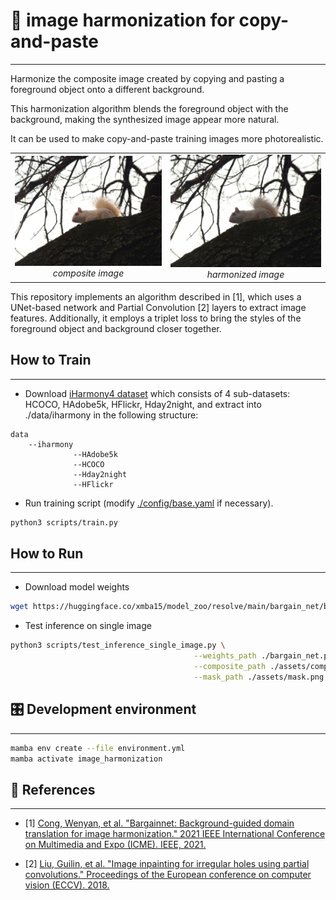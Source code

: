 # 📝 image harmonization for copy-and-paste

---

Harmonize the composite image created by copying and pasting a foreground object onto a different background.

This harmonization algorithm blends the foreground object with the background, making the synthesized image appear more natural.

It can be used to make copy-and-paste training images more photorealistic.

<table>
  <tr>
    <td>
      <img src="./assets/composite.jpg" alt="composite" width="500"/>
      <br />
      <div style="text-align: center;"><em>composite image</em></div>
    </td>
    <td>
      <img src="./assets/output.jpg" alt="harmonized" width="500"/>
      <br />
      <div style="text-align: center;"><em>harmonized image</em></div>
    </td>
  </tr>
</table>

This repository implements an algorithm described in [1], which uses a UNet-based network and Partial Convolution [2] layers to extract image features. Additionally, it employs a triplet loss to bring the styles of the foreground object and background closer together.

## How to Train

---

- Download [iHarmony4 dataset](https://github.com/bcmi/Image-Harmonization-Dataset-iHarmony4) which consists of 4 sub-datasets: HCOCO, HAdobe5k, HFlickr, Hday2night, and extract into ./data/iharmony in the following structure:

```
data
    --iharmony
              --HAdobe5k
              --HCOCO
              --Hday2night
              --HFlickr
```

- Run training script (modify [./config/base.yaml](./config/base.yaml) if necessary).

```bash
python3 scripts/train.py
```

## How to Run

---

- Download model weights

```bash
wget https://huggingface.co/xmba15/model_zoo/resolve/main/bargain_net/bargain_net.pth
```

- Test inference on single image

```bash
python3 scripts/test_inference_single_image.py \
                                         --weights_path ./bargain_net.pth \
                                         --composite_path ./assets/composite.jpg \
                                         --mask_path ./assets/mask.png \
```


## 🎛 Development environment

---

```bash
mamba env create --file environment.yml
mamba activate image_harmonization
```

## :gem: References

---

- [1] [Cong, Wenyan, et al. "Bargainnet: Background-guided domain translation for image harmonization." 2021 IEEE International Conference on Multimedia and Expo (ICME). IEEE, 2021.](https://github.com/bcmi/BargainNet-Image-Harmonization)

- [2] [Liu, Guilin, et al. "Image inpainting for irregular holes using partial convolutions." Proceedings of the European conference on computer vision (ECCV). 2018.](https://openaccess.thecvf.com/content_ECCV_2018/papers/Guilin_Liu_Image_Inpainting_for_ECCV_2018_paper.pdf)
